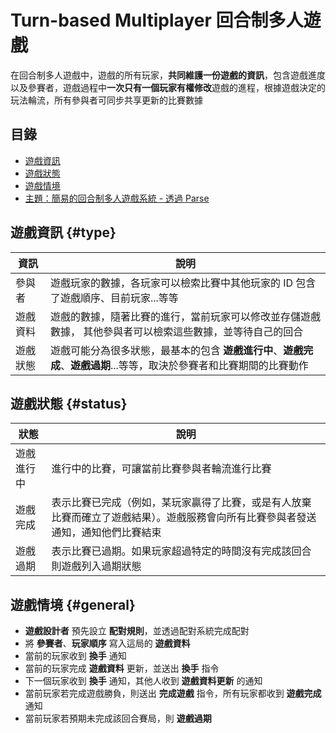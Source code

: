 # Turn-based Multiplayer 回合制多人遊戲

在回合制多人遊戲中，遊戲的所有玩家，**共同維護一份遊戲的資訊**，包含遊戲進度以及參賽者，遊戲過程中**一次只有一個玩家有權修改**遊戲的進程，根據遊戲決定的玩法輪流，所有參與者可同步共享更新的比賽數據

## 目錄

* [遊戲資訊](./#data)
* [遊戲狀態](./#status)
* [遊戲情境](./#general)
* [主題：簡易的回合制多人遊戲系統 - 透過 Parse](jian-yi-de-hui-he-zhi-duo-ren-you-xi-xi-tong-tou-guo-parse.md)

## 遊戲資訊 {#type}

| 資訊 | 說明 |
| --- | --- |
| 參與者 | 遊戲玩家的數據，各玩家可以檢索比賽中其他玩家的 ID   包含了遊戲順序、目前玩家...等等 |
| 遊戲資料 | 遊戲的數據，隨著比賽的進行，當前玩家可以修改並存儲遊戲數據， 其他參與者可以檢索這些數據，並等待自己的回合 |
| 遊戲狀態 | 遊戲可能分為很多狀態，最基本的包含 **遊戲進行中**、**遊戲完成**、**遊戲過期**...等等，取決於參賽者和比賽期間的比賽動作 |

## 遊戲狀態 {#status}

| 狀態 | 說明 |
| --- | --- |
| 遊戲進行中 | 進行中的比賽，可讓當前比賽參與者輪流進行比賽 |
| 遊戲完成 | 表示比賽已完成（例如，某玩家贏得了比賽，或是有人放棄比賽而確立了遊戲結果）。遊戲服務會向所有比賽參與者發送通知，通知他們比賽結束 |
| 遊戲過期 | 表示比賽已過期。如果玩家超過特定的時間沒有完成該回合則遊戲列入過期狀態 |

## 遊戲情境 {#general}

* **遊戲設計者** 預先設立 **配對規則**，並透過配對系統完成配對
* 將 **參賽者**、**玩家順序** 寫入這局的 **遊戲資料**
* 當前的玩家收到 **換手** 通知
* 當前的玩家完成 **遊戲資料** 更新，並送出 **換手** 指令
* 下一個玩家收到 **換手** 通知，其他人收到 **遊戲資料更新** 的通知
* 當前玩家若完成遊戲勝負，則送出 **完成遊戲** 指令，所有玩家都收到 **遊戲完成** 通知
* 當前玩家若預期未完成該回合賽局，則 **遊戲過期**

